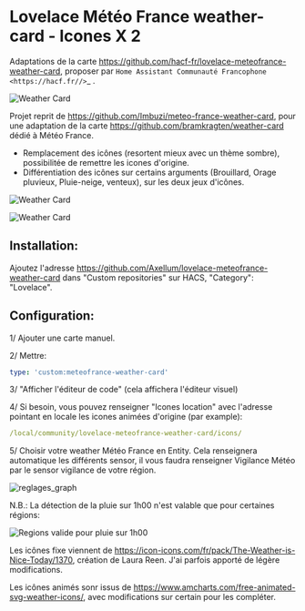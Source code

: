 # Lovelace Météo France weather-card - Icones X 2
Adaptations de la carte https://github.com/hacf-fr/lovelace-meteofrance-weather-card, proposer par `Home Assistant Communauté Francophone <https://hacf.fr//>`_ .

![Weather Card](https://github.com/Axellum/lovelace-meteofrance-weather-card/blob/Meteo-France/fixe-fdnoir.png?raw=true)

Projet reprit de https://github.com/Imbuzi/meteo-france-weather-card, pour une adaptation de la carte https://github.com/bramkragten/weather-card dédié à Météo France.

- Remplacement des icônes (resortent mieux avec un thème sombre), possibilitée de remettre les icones d'origine.
- Différentiation des icônes sur certains arguments (Brouillard, Orage pluvieux, Pluie-neige, venteux), sur les deux jeux d'icônes.

![Weather Card](https://github.com/Axellum/lovelace-meteofrance-weather-card/blob/Meteo-France/carte-icone-fdbl.png?raw=true)

![Weather Card](https://github.com/Axellum/lovelace-meteofrance-weather-card/blob/Meteo-France/anime-fdblc-2.png?raw=true)


## Installation:

Ajoutez l'adresse https://github.com/Axellum/lovelace-meteofrance-weather-card dans "Custom repositories" sur HACS, "Category": "Lovelace".

## Configuration:

1/ Ajouter une carte manuel.

2/ Mettre:
```yaml
type: 'custom:meteofrance-weather-card'
```
3/ "Afficher l'éditeur de code" (cela affichera l'éditeur visuel)

4/ Si besoin, vous pouvez renseigner "Icones location" avec l'adresse pointant en locale les icones animées d'origine (par example):
```yaml
/local/community/lovelace-meteofrance-weather-card/icons/
```
5/ Choisir votre weather Météo France en Entity.
Cela renseignera automatique les différents sensor, il vous faudra renseigner Vigilance Météo par le sensor vigilance de votre région.

![reglages_graph](https://github.com/Axellum/lovelace-meteofrance-weather-card/blob/Meteo-France/regl-carte-icone.png?raw=true)

N.B.:
La détection de la pluie sur 1h00 n'est valable que pour certaines régions:

![Regions valide pour pluie sur 1h00](https://www.home-assistant.io/images/integrations/meteo_france/carte-couverture-du-service.png?raw=true)

Les icônes fixe viennent de https://icon-icons.com/fr/pack/The-Weather-is-Nice-Today/1370, création de Laura Reen. J'ai parfois apporté de légère modifications.

Les icônes animés sonr issus de https://www.amcharts.com/free-animated-svg-weather-icons/, avec modifications sur certain pour les compléter.

